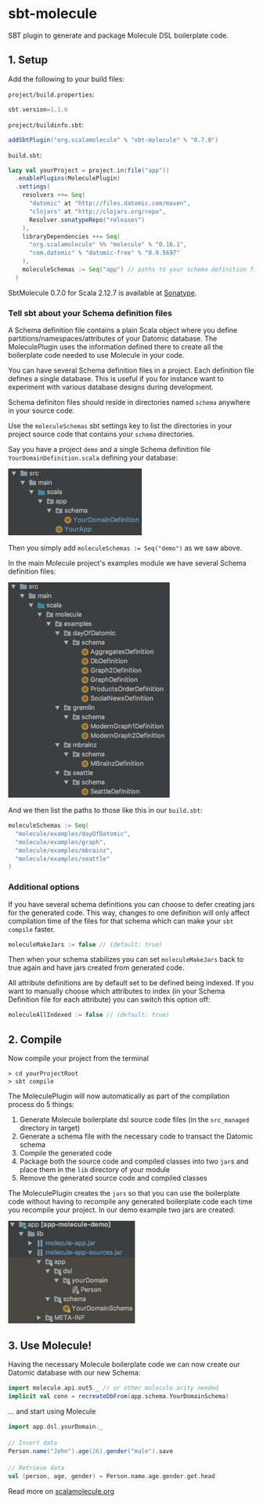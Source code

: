 # sbt-molecule
SBT plugin to generate and package Molecule DSL boilerplate code.

## 1. Setup

Add the following to your build files: 

`project/build.properties`:

```scala
sbt.version=1.1.6
```

`project/buildinfo.sbt`:

```scala
addSbtPlugin("org.scalamolecule" % "sbt-molecule" % "0.7.0")
```

`build.sbt`:

```scala
lazy val yourProject = project.in(file("app"))
  .enablePlugins(MoleculePlugin)
  .settings(
    resolvers ++= Seq(
      "datomic" at "http://files.datomic.com/maven",
      "clojars" at "http://clojars.org/repo",
      Resolver.sonatypeRepo("releases")
    ),
    libraryDependencies ++= Seq(
      "org.scalamolecule" %% "molecule" % "0.16.1",
      "com.datomic" % "datomic-free" % "0.9.5697"
    ),
    moleculeSchemas := Seq("app") // paths to your schema definition files...
  )
```
SbtMolecule 0.7.0 for Scala 2.12.7 is available at
[Sonatype](https://oss.sonatype.org/content/repositories/releases/org/scalamolecule/sbt-molecule_2.12_1.0/).


### Tell sbt about your Schema definition files

A Schema definition file contains a plain Scala object where you define 
partitions/namespaces/attributes of your Datomic database. The MoleculePlugin uses the information
defined there to create all the boilerplate code needed to use Molecule in your code.

You can have several Schema definition files in a project. Each definition file defines a single database. 
This is useful if you for instance want to experiment with various database designs during development.

Schema definiton files should reside in directories named `schema` anywhere in your source code.

Use the `moleculeSchemas` sbt settings key to list the directories in your project source
code that contains your `schema` directories.

Say you have a project `demo` and a single Schema definition file `YourDomainDefinition.scala`
defining your database:

![](img/dirs1.png)

Then you simply add `moleculeSchemas := Seq("demo")` as we saw above.

In the main Molecule project's examples module we have several Schema definition files:

![](img/dirs2.png)

And we then list the paths to those like this in our `build.sbt`:

```scala
moleculeSchemas := Seq(
  "molecule/examples/dayOfDatomic",
  "molecule/examples/graph",
  "molecule/examples/mbrainz",
  "molecule/examples/seattle"
)
```

### Additional options

If you have several schema definitions you can choose to defer creating jars for the generated code. This way, changes
to one definition will only affect compilation time of the files for that schema which can make your `sbt compile` faster.
```scala
moleculeMakeJars := false // (default: true)
```
Then when your schema stabilizes you can set `moleculeMakeJars` back to true again and have jars created from
generated code.

All attribute definitions are by default set to be defined being indexed. If you want to manually choose which attributes 
to index (in your Schema Definition file for each attribute) you can switch this option off:

```scala
moleculeAllIndexed := false // (default: true)
```


## 2. Compile

Now compile your project from the terminal

```
> cd yourProjectRoot
> sbt compile
```

The MoleculePlugin will now automatically as part of the compilation process do 5 things:

1. Generate Molecule boilerplate dsl source code files (in the `src_managed` directory in target)
2. Generate a schema file with the necessary code to transact the Datomic schema  
3. Compile the generated code
4. Package both the source code and compiled classes into two `jar`s and place them in the `lib` directory of your module
5. Remove the generated source code and compiled classes

The MoleculePlugin creates the `jars` so that you can use the boilerplate code without having to recompile any 
generated boilerplate code each time you recompile your project. In our demo example two jars are created:

![](img/dirs3.png)


## 3. Use Molecule!

Having the necessary Molecule boilerplate code we can now create our Datomic database with our new Schema:

```scala
import molecule.api.out5._ // or other molecule arity needed
implicit val conn = recreateDbFrom(app.schema.YourDomainSchema)
```

... and start using Molecule

```scala
import app.dsl.yourDomain._

// Insert data
Person.name("John").age(26).gender("male").save

// Retrieve data
val (person, age, gender) = Person.name.age.gender.get.head
```

Read more on [scalamolecule.org](http://www.scalamolecule.org)